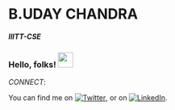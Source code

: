 # B.UDAY CHANDRA
***IIITT-CSE***<BR>
### Hello, folks! <img src="https://raw.githubusercontent.com/MartinHeinz/MartinHeinz/master/wave.gif" width="30px">

*CONNECT*:

<!-- Actual text -->

You can find me on [![Twitter][1.2]][1], or on [![LinkedIn][2.2]][2].

<!-- Icons -->

[1.2]: http://i.imgur.com/wWzX9uB.png (twitter icon without padding)
[2.2]: https://raw.githubusercontent.com/MartinHeinz/MartinHeinz/master/linkedin-3-16.png (LinkedIn icon without padding)

<!-- Links to your social media accounts -->

[1]: https://twitter.com/uday_chandra1
[2]: https://www.linkedin.com/in/uday-chandra/

